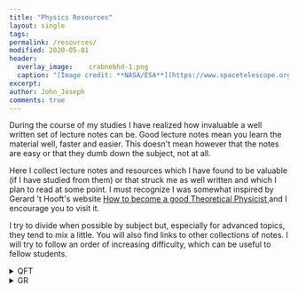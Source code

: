 ```yaml
---
title: "Physics Resources"
layout: single
tags:
permalink: /resources/
modified: 2020-05-01
header:
  overlay_image:  	crabnebhd-1.png
  caption: "[Image credit: **NASA/ESA**](https://www.spacetelescope.org/images/heic0515a/)"
excerpt: 
author: John_Joseph
comments: true
---
```


During the course of my studies I have realized how invaluable a well written set of lecture notes can be. Good lecture notes mean you learn the material well, faster and easier. This doesn't mean however that the notes are easy or that they dumb down the subject, not at all. 



Here I collect lecture notes and resources which I have found to be valuable (if I have studied from them) or that struck me as well written and which I plan to read at some point. I must recognize I was somewhat inspired by Gerard 't Hooft's website
<a href="http://www.staff.science.uu.nl/~gadda001/goodtheorist/index.html"> How to become a good Theoretical Physicist </a> and I encourage you to visit it. 

I try to divide when possible by subject but, especially for advanced topics, they tend to mix a little. You will also find links to other collections of notes. I will try to follow an order of increasing difficulty, which can be useful to fellow students.



<details><summary>QFT</summary><br>
  
 
<p>  <span>&#8226;</span>  David Tong's introductory <a href="http://www.damtp.cam.ac.uk/user/tong/qft.html"> QFT </a> notes are a great place to start if you haven't encountered QFT yet. A third year student with good knowledge of QM should find them accesible.  A complementary book of roughly the same level is the one by Maggiore with the bonus of quite a few worked examples and solved problems.
</p>

<p>  <span>&#8226;</span>  <a href="https://zzxianyu.com/notes/">  Solutions </a> to Peskin and Schroeder by Zhong-Zhi Xianyu. Exercises, I believe,  are the backbone of a physicist's education and one should spend at least as much time doing exercises as reading the theory. Solutions to problems are then a great asset if used correctly. Although I haven't studied much from P&S, I have used it for the problems and the combination with these solutions probably make it the best place to study the fundamentals of QFT from.
</p>

<p>  <span>&#8227;</span> Brando Bellazzini and Stephane Lavignac's QFT II course at ENS was very good. Brando's <a href="https://sites.google.com/site/brandobellazzini/teaching?authuser=0" > website </a> has notes for all of his lectures, exercise sessions and homework problems (with solutions). The notes are handwritten but very readable, the homework is Latexed and so are the solutions. The course's two main topics are non abelian gauge theories and spontaneous symmetry breaking. Brando was often original and did not follow a textbook which makes his notes quite valuable.
</p>

  

</details>



<details><summary>GR</summary>
- Hi
</details>


